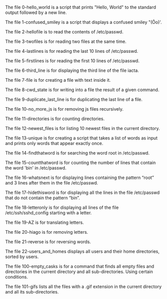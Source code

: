 The file 0-hello_world is a script that prints "Hello, World" to the standard output followed by a new line.

The file 1-confused_smiley is a script that displays a confused smiley "(Ôo)'.

The file 2-hellofile is to read the contents of /etc/passwd.

The file 3-twofiles is for reading two files at the same time.

The file 4-lastlines is for reading the last 10 lines of /etc/passwd.

The file 5-firstlines is for reading the first 10 lines of /etc/passwd.

The file 6-third_line is for displaying the third line of the file iacta.

The file 7-file is for creating a file with text inside it.

The file 8-cwd_state is for writing into a file the result of a given command.

The file 9-duplicate_last_line is for duplicating the last line of a file.

The file 10-no_more_js is for removing js files recursively.

The file 11-directories is for counting directories.

The file 12-newest_files is for listing 10 newest files in the current directory.

The file 13-unique is for creating a script that takes a list of words as input and prints only words that appear exactly once.

The file 14-findthatword is for searching the word root in /etc/passwd.

The file 15-countthatword is for counting the number of lines that contain the word 'bin' in /etc/passwd.

The file 16-whatsnext is for displaying lines containing the pattern “root” and 3 lines after them in the file /etc/passwd.

The file 17-hidethisword is for displaying all the lines in the file /etc/passwd that do not contain the pattern “bin”.

The file 18-letteronly is for displaying all lines of the file /etc/ssh/sshd_config starting with a letter.

The file 19-AZ is for translating letters.

The file 20-hiago is for removing letters.

The file 21-reverse is for reversing words.

The file 22-users_and_homes displays all users and their home directories, sorted by users.

The file 100-empty_casks is for a command that finds all empty files and directories in the current directory and all sub-directories. Using certain conditions.

The file 101-gifs lists all the files with a .gif extension in the current directory and all its sub-directories.


